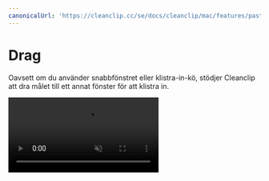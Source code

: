 ```yaml
---
canonicalUrl: 'https://cleanclip.cc/se/docs/cleanclip/mac/features/pastestack-drag'
---
```


# Drag

Oavsett om du använder snabbfönstret eller klistra-in-kö, stödjer Cleanclip att dra målet till ett annat fönster för att klistra in.

<video autoplay muted loop>
    <source src="/videos/pastestack-drag.mp4" type="video/mp4">
    <iframe src="/videos/pastestack-drag.mp4" scrolling="no" border="0" frameborder="0" allow="autoplay; encrypted-media" allowfullscreen></iframe>
</video>